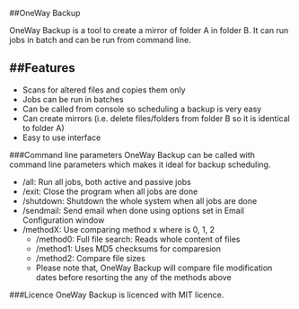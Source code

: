 ##OneWay Backup

OneWay Backup is a tool to create a mirror of folder A in folder B. It can run jobs in batch and can be run from command line.

##Features
----
* Scans for altered files and copies them only
* Jobs can be run in batches
* Can be called from console so scheduling a backup is very easy
* Can create mirrors (i.e. delete files/folders from folder B so it is identical to folder A)
* Easy to use interface

###Command line parameters
OneWay Backup can be called with command line parameters which makes it ideal for backup scheduling.
* /all: Run all jobs, both active and passive jobs
* /exit: Close the program when all jobs are done
* /shutdown: Shutdown the whole system when all jobs are done
* /sendmail: Send email when done using options set in Email Configuration window
* /methodX: Use comparing method x where is 0, 1, 2
   * /method0: Full file search: Reads whole content of files
   * /method1: Uses MD5 checksums for comparesion
   * /method2: Compare file sizes
   * Please note that, OneWay Backup will compare file modification dates before resorting the any of the methods above

###Licence
OneWay Backup is licenced with MIT licence.